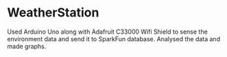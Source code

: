 # WeatherStation

Used Arduino Uno along with Adafruit C33000 Wifi Shield to sense the environment data and send it to SparkFun database. Analysed the data and made graphs.
